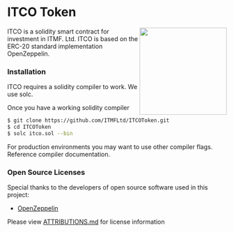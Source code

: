 # ITCO Token
<img src="https://user-images.githubusercontent.com/1052396/56398425-485a2c00-61fd-11e9-9079-faa8e7021b8a.png" width="200px" style="float: right">

ITCO is a solidity smart contract for investment in ITMF. Ltd. ITCO is based on the ERC-20 standard implementation OpenZeppelin.


### Installation

ITCO requires a solidity compiler to work. We use solc.

Once you have a working solidity compiler

```sh
$ git clone https://github.com/ITMFLtd/ITCOToken.git
$ cd ITCOToken
$ solc itco.sol --bin
```

For production environments you may want to use other compiler flags. Reference compiler documentation.


### Open Source Licenses
Special thanks to the developers of open source software used in this project:
* [OpenZeppelin](https://github.com/OpenZeppelin/openzeppelin-solidity)

Please view [ATTRIBUTIONS.md](ATTRIBUTIONS.md) for license information
